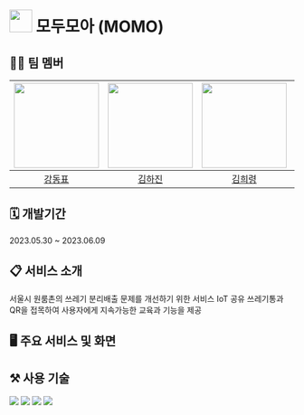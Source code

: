 # <img src="https://github.com/MODUMOA/.github/assets/76652908/d7db77a1-b657-4c4c-8b73-dcdb5c3782c6" width=40> 모두모아 (MOMO)
## 👨‍💻 팀 멤버
| <a href="https://github.com/97Kzone"><img src="https://avatars.githubusercontent.com/u/76652908?v=4" width="150px"></a> | <a href="https://github.com/hajin618"><img src="https://avatars.githubusercontent.com/u/88872527?v=4?v=4?v=4" width="150px"></a> | <a href="https://github.com/heuirr22"><img src="https://avatars.githubusercontent.com/u/90780022?v=4?v=4?v=4" width="150px"></a> |  <a href="https://github.com/xkagja2006"><img src="https://avatars.githubusercontent.com/u/28944196?v=4?v=4" width="150px"></a> |  <a href="https://github.com/JeongMiiiin"><img src="https://avatars.githubusercontent.com/u/112797177?v=4?v=4?v=4" width="150px"></a> |
| :--: |:--: |:--: |:--: |:--: |
| [강동표](https://github.com/97Kzone) | [김하진](https://github.com/hajin618) | [김희령](https://github.com/heuirr22) | [이지영](https://github.com/xkagja2006) | [정민](https://github.com/JeongMiiiin) 

## 🗓️ 개발기간
2023.05.30 ~ 2023.06.09

## 📋 서비스 소개
서울시 원룸촌의 쓰레기 분리배출 문제를 개선하기 위한 서비스
IoT 공유 쓰레기통과 QR을 접목하여 사용자에게 지속가능한 교육과 기능을 제공

## 🖥️ 주요 서비스 및 화면

## ⚒️ 사용 기술
<img src="https://img.shields.io/badge/spring-6DB33F?style=for-the-badge&logo=Spring&logoColor=white">&nbsp;<img src="https://img.shields.io/badge/Vue-4FC08D?style=for-the-badge&logo=Vue.js&logoColor=white">&nbsp;<img src="https://img.shields.io/badge/MySQL-4479A1?style=for-the-badge&logo=MySql&logoColor=white">&nbsp;<img src="https://img.shields.io/badge/amazon S3-569A31?style=for-the-badge&logo=amazons3&logoColor=white">
